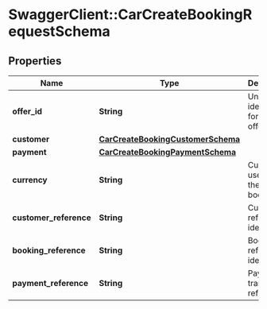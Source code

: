 # SwaggerClient::CarCreateBookingRequestSchema

## Properties
Name | Type | Description | Notes
------------ | ------------- | ------------- | -------------
**offer_id** | **String** | Unique identifier for the offer. | [optional] 
**customer** | [**CarCreateBookingCustomerSchema**](CarCreateBookingCustomerSchema.md) |  | [optional] 
**payment** | [**CarCreateBookingPaymentSchema**](CarCreateBookingPaymentSchema.md) |  | [optional] 
**currency** | **String** | Currency used for the booking. | [optional] 
**customer_reference** | **String** | Customer reference identifier. | [optional] 
**booking_reference** | **String** | Booking reference identifier. | [optional] 
**payment_reference** | **String** | Payment transaction reference. | [optional] 

